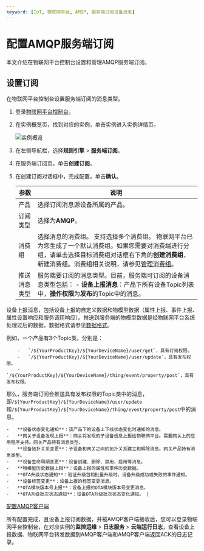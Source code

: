 ```yaml
---
keyword: [IoT, 物联网平台, AMQP, 服务端订阅设备消息]
---
```


# 配置AMQP服务端订阅

本文介绍在物联网平台控制台设置和管理AMQP服务端订阅。

## 设置订阅

在物联网平台控制台设置服务端订阅的消息类型。

1.  登录[物联网平台控制台](http://iot.console.aliyun.com/)。

2.  在实例概览页，找到对应的实例，单击实例进入实例详情页。

    ![实例概览](https://static-aliyun-doc.oss-accelerate.aliyuncs.com/assets/img/zh-CN/8727475061/p174584.png)

3.  在左侧导航栏，选择**规则引擎** \> **服务端订阅**。

4.  在服务端订阅页，单击**创建订阅**。

5.  在创建订阅对话框中，完成配置，单击**确认**。

    |参数|说明|
    |--|--|
    |产品|选择订阅消息源设备所属的产品。|
    |订阅类型|选择为**AMQP**。|
    |消费组|选择消息的消费组。 支持选择多个消费组。 物联网平台已为您生成了一个默认消费组。如果您需要对消费端进行分组，请单击选择目标消费组对话框右下角的**创建消费组**，新建消费组。消费组相关说明，请参见[管理消费组](/cn.zh-CN/消息通信/服务端订阅/使用AMQP服务端订阅/管理消费组.md)。 |
    |推送消息类型|服务端要订阅的消息类型。目前，服务端可订阅的设备消息类型包括：     -   **设备上报消息**：产品下所有设备Topic列表中，**操作权限**为**发布**的Topic中的消息。

设备上报消息，包括设备上报的自定义数据和物模型数据（属性上报、事件上报、属性设置响应和服务调用响应）。推送到服务端的物模型数据是经物联网平台系统处理过后的数据，数据格式请参见[数据格式](/cn.zh-CN/消息通信/数据格式.md)。

例如，一个产品有3个Topic类，分别是：

        -   `/${YourProductKey}/${YourDeviceName}/user/get`，具有订阅权限。
        -   `/${YourProductKey}/${YourDeviceName}/user/update`，具有发布权限。
        -   `/${YourProductKey}/${YourDeviceName}/thing/event/property/post`，具有发布权限。
那么，服务端订阅会推送具有发布权限的Topic类中的消息，即`/${YourProductKey}/${YourDeviceName}/user/update`和`/${YourProductKey}/${YourDeviceName}/thing/event/property/post`中的消息。

    -   **设备状态变化通知**：该产品下的设备上下线状态变化时通知的消息。
    -   **网关子设备发现上报**：网关将发现的子设备信息上报给物联网平台。需要网关上的应用程序支持。网关产品特有消息类型。
    -   **设备拓扑关系变更**：子设备和网关之间的拓扑关系建立和解除消息。网关产品特有消息类型。
    -   **设备生命周期变更**：设备创建、删除、禁用、启用等消息。
    -   **物模型历史数据上报**：设备上报的属性和事件历史数据。
    -   **OTA升级状态通知**：验证升级包和批量升级时，设备升级成功或失败的事件通知。
    -   **设备标签变更**：设备上报的标签变更消息。
    -   **OTA模块版本号上报**：设备上报的OTA模块版本号变更消息。
    -   **OTA升级批次状态通知**：设备OTA升级批次状态变化通知。 |


[配置AMQP客户端](/cn.zh-CN/消息通信/服务端订阅/使用AMQP服务端订阅/AMQP客户端接入说明.md)

所有配置完成，且设备上报订阅数据，并被AMQP客户端接收后，您可以登录物联网平台控制台，在对应实例的**监控运维** \> **日志服务** \> **云端运行日志**，查看设备上报数据、物联网平台转发数据到AMQP客户端和AMQP客户端返回ACK的日志记录。

